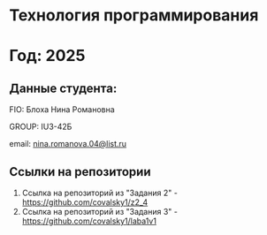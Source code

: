 # Технология программирования
# Год: 2025

## Данные студента:

FIO: Блоха Нина Романовна

GROUP: IU3-42Б

email: nina.romanova.04@list.ru

## Ссылки на репозитории
1. Ссылка на репозиторий из "Задания 2" - https://github.com/covalsky1/z2_4
2. Ссылка на репозиторий из "Задания 3" - https://github.com/covalsky1/laba1v1

